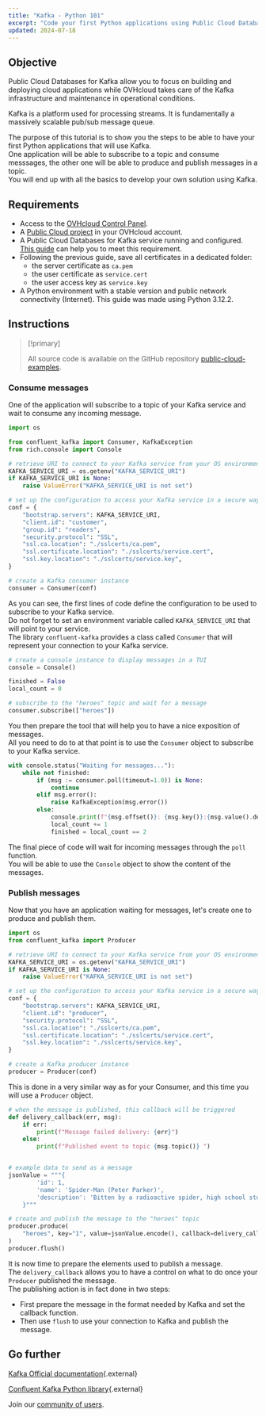```yaml
---
title: "Kafka - Python 101"
excerpt: "Code your first Python applications using Public Cloud Databases for Kafka"
updated: 2024-07-18
---
```


## Objective

Public Cloud Databases for Kafka allow you to focus on building and deploying cloud applications while OVHcloud takes care of the Kafka infrastructure and maintenance in operational conditions.

Kafka is a platform used for processing streams. It is fundamentally a massively scalable pub/sub message queue.

The purpose of this tutorial is to show you the steps to be able to have your first Python applications that will use Kafka.<br>
One application will be able to subscribe to a topic and consume messsages, the other one will be able to produce and publish messages in a topic.<br>
You will end up with all the basics to develop your own solution using Kafka.

## Requirements

- Access to the [OVHcloud Control Panel](/links/manager).
- A [Public Cloud project](/pages/public_cloud/compute/create_a_public_cloud_project) in your OVHcloud account.
- A Public Cloud Databases for Kafka service running and configured. [This guide](/pages/public_cloud/public_cloud_databases/kafka_02_getting_started) can help you to meet this requirement.
- Following the previous guide, save all certificates in a dedicated folder: 
    - the server certificate as `ca.pem`
    - the user certificate as `service.cert`
    - the user access key as `service.key`
- A Python environment with a stable version and public network connectivity (Internet). This guide was made using Python 3.12.2.

## Instructions

> [!primary]
>
> All source code is available on the GitHub repository [public-cloud-examples](https://github.com/ovh/public-cloud-examples/tree/main/databases-analytics/databases/kafka-basics/python).
>

### Consume messages

One of the application will subscribe to a topic of your Kafka service and wait to consume any incoming message.

```python
import os

from confluent_kafka import Consumer, KafkaException
from rich.console import Console

# retrieve URI to connect to your Kafka service from your OS environment variables
KAFKA_SERVICE_URI = os.getenv("KAFKA_SERVICE_URI")
if KAFKA_SERVICE_URI is None:
    raise ValueError("KAFKA_SERVICE_URI is not set")

# set up the configuration to access your Kafka service in a secure way
conf = {
    "bootstrap.servers": KAFKA_SERVICE_URI,
    "client.id": "customer",
    "group.id": "readers",
    "security.protocol": "SSL",
    "ssl.ca.location": "./sslcerts/ca.pem",
    "ssl.certificate.location": "./sslcerts/service.cert",
    "ssl.key.location": "./sslcerts/service.key",
}

# create a Kafka consumer instance
consumer = Consumer(conf)
```

As you can see, the first lines of code define the configuration to be used to subscribe to your Kafka service.<br>
Do not forget to set an environment variable called `KAFKA_SERVICE_URI` that will point to your service.<br>
The library `confluent-kafka` provides a class called `Consumer` that will represent your connection to your Kafka service.

```Python
# create a console instance to display messages in a TUI
console = Console()

finished = False
local_count = 0

# subscribe to the "heroes" topic and wait for a message
consumer.subscribe(["heroes"])
```

You then prepare the tool that will help you to have a nice exposition of messages.<br>
All you need to do to at that point is to use the `Consumer` object to subscribe to your Kafka service.

```python
with console.status("Waiting for messages..."):
    while not finished:
        if (msg := consumer.poll(timeout=1.0)) is None:
            continue
        elif msg.error():
            raise KafkaException(msg.error())
        else:
            console.print(f"{msg.offset()}: {msg.key()}:{msg.value().decode()}\n\n")
            local_count += 1
            finished = local_count == 2
```

The final piece of code will wait for incoming messages through the `poll` function.<br>
You will be able to use the `Console` object to show the content of the messages.

### Publish messages

Now that you have an application waiting for messages, let's create one to produce and publish them.

```python 
import os
from confluent_kafka import Producer

# retrieve URI to connect to your Kafka service from your OS environment variables
KAFKA_SERVICE_URI = os.getenv("KAFKA_SERVICE_URI")
if KAFKA_SERVICE_URI is None:
    raise ValueError("KAFKA_SERVICE_URI is not set")

# set up the configuration to access your Kafka service in a secure way
conf = {
    "bootstrap.servers": KAFKA_SERVICE_URI,
    "client.id": "producer",
    "security.protocol": "SSL",
    "ssl.ca.location": "./sslcerts/ca.pem",
    "ssl.certificate.location": "./sslcerts/service.cert",
    "ssl.key.location": "./sslcerts/service.key",
}

# create a Kafka producer instance
producer = Producer(conf)
```

This is done in a very similar way as for your Consumer, and this time you will use a `Producer` object.

```python
# when the message is published, this callback will be triggered
def delivery_callback(err, msg):
    if err:
        print(f"Message failed delivery: {err}")
    else:
        print(f"Published event to topic {msg.topic()} ")


# example data to send as a message
jsonValue = """{
        'id': 1,
        'name': 'Spider-Man (Peter Parker)',
        'description': 'Bitten by a radioactive spider, high school student Peter Parker gained the speed, strength and powers of a spider. Adopting the name Spider-Man, Peter hoped to start a career using his new abilities. Taught that with great power comes great responsibility, Spidey has vowed to use his powers to help people.',
    }"""

# create and publish the message to the "heroes" topic
producer.produce(
    "heroes", key="1", value=jsonValue.encode(), callback=delivery_callback
)
producer.flush()
```

It is now time to prepare the elements used to publish a message.<br>
The ```delivery_callback``` allows you to have a control on what to do once your ```Producer``` published the message.<br>
The publishing action is in fact done in two steps:

- First prepare the message in the format needed by Kafka and set the callback function.
- Then use `flush` to use your connection to Kafka and publish the message.

## Go further

[Kafka Official documentation](https://kafka.apache.org/documentation/){.external}

[Confluent Kafka Python library](https://github.com/confluentinc/confluent-kafka-python){.external}

Join our [community of users](/links/community).